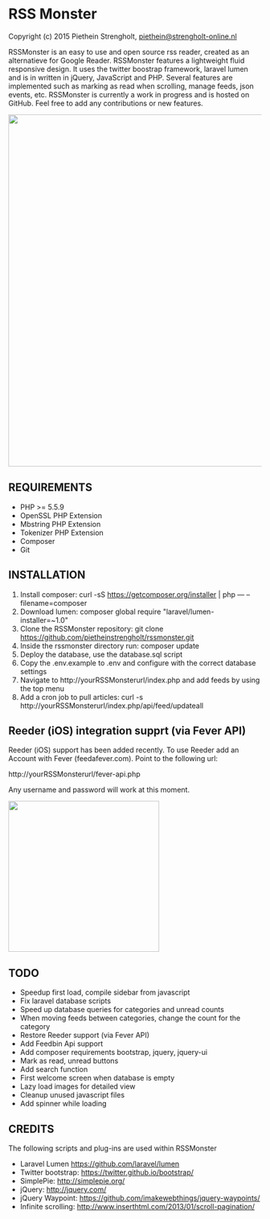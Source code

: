 RSS Monster
=======

Copyright (c) 2015 Piethein Strengholt, piethein@strengholt-online.nl

RSSMonster is an easy to use and open source rss reader, created as an alternatieve for Google Reader.
RSSMonster features a lightweight fluid responsive design. It uses the twitter boostrap framework, laravel 
lumen and is in written in jQuery, JavaScript and PHP. Several features are implemented such as 
marking as read when scrolling, manage feeds, json events, etc.
RSSMonster is currently a work in progress and is hosted on GitHub. 
Feel free to add any contributions or new features.

<img src="http://www.strengholt-online.nl/wp-content/uploads/2015/rssmonster.png" width="700px">

REQUIREMENTS
------------

* PHP >= 5.5.9
* OpenSSL PHP Extension
* Mbstring PHP Extension
* Tokenizer PHP Extension
* Composer
* Git

INSTALLATION
------------

1. Install composer: curl -sS https://getcomposer.org/installer | php — –filename=composer
2. Download lumen: composer global require "laravel/lumen-installer=~1.0"
3. Clone the RSSMonster repository: git clone https://github.com/pietheinstrengholt/rssmonster.git
4. Inside the rssmonster directory run: composer update
2. Deploy the database, use the database.sql script
3. Copy the .env.example to .env and configure with the correct database settings
5. Navigate to http://yourRSSMonsterurl/index.php and add feeds by using the top menu
6. Add a cron job to pull articles: curl -s http://yourRSSMonsterurl/index.php/api/feed/updateall

Reeder (iOS) integration supprt (via Fever API)
----

Reeder (iOS) support has been added recently. To use Reeder add an Account with Fever (feedafever.com). Point to the following url:

http://yourRSSMonsterurl/fever-api.php

Any username and password will work at this moment.

<img src="http://phppaper.strengholt-online.nl/wp-content/uploads/fever.png" width="300px">


TODO
----

* Speedup first load, compile sidebar from javascript
* Fix laravel database scripts
* Speed up database queries for categories and unread counts
* When moving feeds between categories, change the count for the category
* Restore Reeder support (via Fever API)
* Add Feedbin Api support
* Add composer requirements bootstrap, jquery, jquery-ui
* Mark as read, unread buttons
* Add search function
* First welcome screen when database is empty
* Lazy load images for detailed view
* Cleanup unused javascript files
* Add spinner while loading

CREDITS
-------

The following scripts and plug-ins are used within RSSMonster

* Laravel Lumen https://github.com/laravel/lumen
* Twitter bootstrap: https://twitter.github.io/bootstrap/
* SimplePie: http://simplepie.org/
* jQuery: http://jquery.com/
* jQuery Waypoint: https://github.com/imakewebthings/jquery-waypoints/
* Infinite scrolling: http://www.inserthtml.com/2013/01/scroll-pagination/
